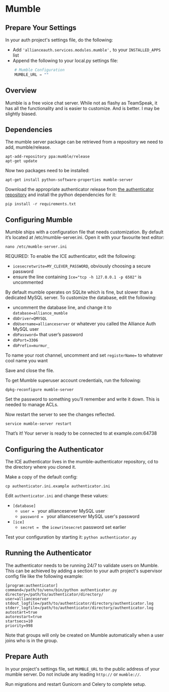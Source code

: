 # Mumble

## Prepare Your Settings
In your auth project's settings file, do the following:
 - Add `'allianceauth.services.modules.mumble',` to your `INSTALLED_APPS` list
 - Append the following to your local.py settings file:

```python
    # Mumble Configuration
    MUMBLE_URL = ""
```

## Overview
Mumble is a free voice chat server. While not as flashy as TeamSpeak, it has all the functionality and is easier to customize. And is better. I may be slightly biased.

## Dependencies
The mumble server package can be retrieved from a repository we need to add, mumble/release.

    apt-add-repository ppa:mumble/release
    apt-get update

Now two packages need to be installed:

    apt-get install python-software-properties mumble-server

Download the appropriate authenticator release from [the authenticator repository](https://gitlab.com/allianceauth/mumble-authenticator) and install the python dependencies for it:

    pip install -r requirements.txt

## Configuring Mumble
Mumble ships with a configuration file that needs customization. By default it’s located at /etc/mumble-server.ini. Open it with your favourite text editor:

    nano /etc/mumble-server.ini

REQUIRED: To enable the ICE authenticator, edit the following:

 - `icesecretwrite=MY_CLEVER_PASSWORD`, obviously choosing a secure password
 - ensure the line containing `Ice="tcp -h 127.0.0.1 -p 6502"` is uncommented

By default mumble operates on SQLite which is fine, but slower than a dedicated MySQL server. To customize the database, edit the following:

 - uncomment the database line, and change it to `database=alliance_mumble`
 - `dbDriver=QMYSQL`
 - `dbUsername=allianceserver` or whatever you called the Alliance Auth MySQL user
 - `dbPassword=` that user’s password
 - `dbPort=3306`
 - `dbPrefix=murmur_`

To name your root channel, uncomment and set `registerName=` to whatever cool name you want

Save and close the file.

To get Mumble superuser account credentials, run the following:

    dpkg-reconfigure mumble-server

Set the password to something you’ll remember and write it down. This is needed to manage ACLs.

Now restart the server to see the changes reflected.

    service mumble-server restart

That’s it! Your server is ready to be connected to at example.com:64738

## Configuring the Authenticator

The ICE authenticator lives in the mumble-authenticator repository, cd to the directory where you cloned it.

Make a copy of the default config:

    cp authenticator.ini.example authenticator.ini

Edit `authenticator.ini` and change these values:

 - `[database]`
   - `user = ` your allianceserver MySQL user
   - `password = ` your allianceserver MySQL user's password
 - `[ice]`
   - `secret = ` the `icewritesecret` password set earlier

Test your configuration by starting it: `python authenticator.py`

## Running the Authenticator

The authenticator needs to be running 24/7 to validate users on Mumble. This can be achieved by adding a section to your auth project's supervisor config file like the following example:

```
[program:authenticator]
command=/path/to/venv/bin/python authenticator.py
directory=/path/to/authenticator/directory/
user=allianceserver
stdout_logfile=/path/to/authenticator/directory/authenticator.log
stderr_logfile=/path/to/authenticator/directory/authenticator.log
autostart=true
autorestart=true
startsecs=10
priority=998
```


Note that groups will only be created on Mumble automatically when a user joins who is in the group.

## Prepare Auth
In your project's settings file, set `MUMBLE_URL` to the public address of your mumble server. Do not include any leading `http://` or `mumble://`.

Run migrations and restart Gunicorn and Celery to complete setup.
